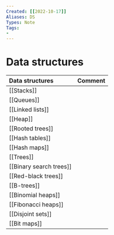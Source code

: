 ```yaml
---
Created: [[2022-10-17]]
Aliases: DS
Types: Note
Tags: 
- 
---
```

# Data structures
| Data structures         | Comment |
|:----------------------- |:------- |
| [[Stacks]]              |         |
| [[Queues]]              |         |
| [[Linked lists]]        |         |
| [[Heap]]                |         |
| [[Rooted trees]]        |         |
| [[Hash tables]]         |         |
| [[Hash maps]]           |         |
| [[Trees]]               |         |
| [[Binary search trees]] |         |
| [[Red-black trees]]     |         |
| [[B-trees]]             |         |
| [[Binomial heaps]]      |         |
| [[Fibonacci heaps]]     |         |
| [[Disjoint sets]]       |         |
| [[Bit maps]]            |         |
